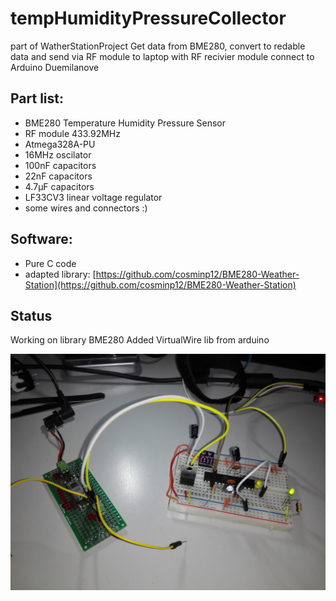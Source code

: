 # tempHumidityPressureCollector
part of WatherStationProject
Get data from BME280, convert to redable data and send via RF module to laptop with RF recivier module connect to Arduino Duemilanove

## Part list:

* BME280 Temperature Humidity Pressure Sensor
* RF module 433.92MHz
* Atmega328A-PU
* 16MHz oscilator
* 100nF capacitors
* 22nF capacitors
* 4.7μF capacitors
* LF33CV3 linear voltage regulator
* some wires and connectors :)

## Software:

* Pure C code
* adapted library: [https://github.com/cosminp12/BME280-Weather-Station](https://github.com/cosminp12/BME280-Weather-Station)

## Status

Working on library BME280
Added VirtualWire lib from arduino

![image1](https://github.com/darekb/tempHumidityPressureCollector/blob/master/IMG_20161004_230553.jpg?raw=true)



